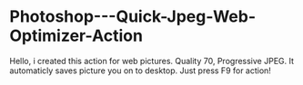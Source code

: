 # Photoshop---Quick-Jpeg-Web-Optimizer-Action
Hello, i created this action for web pictures. Quality 70, Progressive JPEG. It automaticly saves picture you on to desktop. Just press F9 for action!
